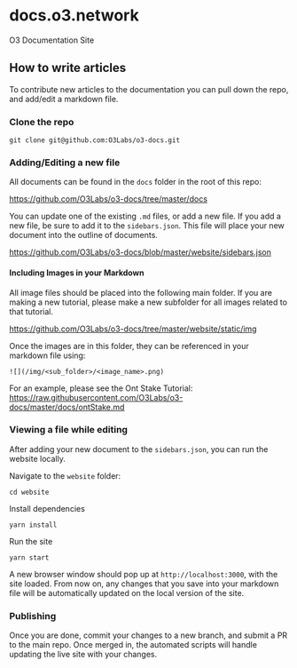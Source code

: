 # docs.o3.network
O3 Documentation Site

## How to write articles
To contribute new articles to the documentation you can pull down the repo, and add/edit a markdown file.

### Clone the repo

```
git clone git@github.com:O3Labs/o3-docs.git
```

### Adding/Editing a new file

All documents can be found in the `docs` folder in the root of this repo:

https://github.com/O3Labs/o3-docs/tree/master/docs

You can update one of the existing `.md` files, or add a new file. If you add a new file, be sure to add it to the `sidebars.json`. This file will place your new document into the outline of documents.

https://github.com/O3Labs/o3-docs/blob/master/website/sidebars.json

#### Including Images in your Markdown

All image files should be placed into the following main folder. If you are making a new tutorial, please make a new subfolder for all images related to that tutorial.

https://github.com/O3Labs/o3-docs/tree/master/website/static/img

Once the images are in this folder, they can be referenced in your markdown file using:

```
![](/img/<sub_folder>/<image_name>.png)
```

For an example, please see the Ont Stake Tutorial:
https://raw.githubusercontent.com/O3Labs/o3-docs/master/docs/ontStake.md

### Viewing a file while editing

After adding your new document to the `sidebars.json`, you can run the website locally.

Navigate to the `website` folder:
```
cd website
```

Install dependencies
```
yarn install
```

Run the site
```
yarn start
```

A new browser window should pop up at `http://localhost:3000`, with the site loaded. From now on, any changes that you save into your markdown file will be automatically updated on the local version of the site.

### Publishing
Once you are done, commit your changes to a new branch, and submit a PR to the main repo. Once merged in, the automated scripts will handle updating the live site with your changes.
